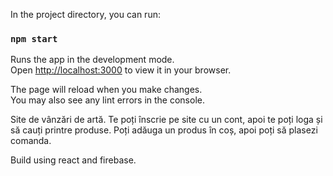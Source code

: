 In the project directory, you can run:

### `npm start`

Runs the app in the development mode.\
Open [http://localhost:3000](http://localhost:3000) to view it in your browser.

The page will reload when you make changes.\
You may also see any lint errors in the console.

Site de vânzări de artă. Te poți înscrie pe site cu un cont, apoi te poți loga și să cauți printre produse.
Poți adăuga un produs în coș, apoi poți să plasezi comanda.

Build using react and firebase.